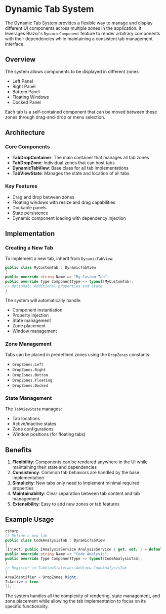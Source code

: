# Dynamic Tab System

The Dynamic Tab System provides a flexible way to manage and display different UI components across multiple zones in the application. It leverages Blazor's `DynamicComponent` feature to render arbitrary components with their dependencies while maintaining a consistent tab management interface.

## Overview

The system allows components to be displayed in different zones:
- Left Panel
- Right Panel
- Bottom Panel
- Floating Windows
- Docked Panel

Each tab is a self-contained component that can be moved between these zones through drag-and-drop or menu selection.

## Architecture

### Core Components

- **TabDropContainer**: The main container that manages all tab zones
- **TabDropZone**: Individual zones that can host tabs
- **DynamicTabView**: Base class for all tab implementations
- **TabViewState**: Manages the state and location of all tabs

### Key Features

- Drag and drop between zones
- Floating windows with resize and drag capabilities
- Dockable panels
- State persistence
- Dynamic component loading with dependency injection

## Implementation

### Creating a New Tab

To implement a new tab, inherit from `DynamicTabView`:
```csharp
public class MyCustomTab : DynamicTabView
{
public override string Name => "My Custom Tab";
public override Type ComponentType => typeof(MyCustomTab);
// Optional: Additional properties and state
}
```

The system will automatically handle:
- Component instantiation
- Property injection
- State management
- Zone placement
- Window management

### Zone Management

Tabs can be placed in predefined zones using the `DropZones` constants:
- `DropZones.Left`
- `DropZones.Right`
- `DropZones.Bottom`
- `DropZones.Floating`
- `DropZones.Docked`

### State Management

The `TabViewState` manages:
- Tab locations
- Active/inactive states
- Zone configurations
- Window positions (for floating tabs)

## Benefits

1. **Flexibility**: Components can be rendered anywhere in the UI while maintaining their state and dependencies
2. **Consistency**: Common tab behaviors are handled by the base implementation
3. **Simplicity**: New tabs only need to implement minimal required properties
4. **Maintainability**: Clear separation between tab content and tab management
5. **Extensibility**: Easy to add new zones or tab features

## Example Usage
```csharp
csharp
// Define a new tab
public class CodeAnalysisTab : DynamicTabView
{
[Inject] public IAnalysisService AnalysisService { get; set; } = default!;
public override string Name => "Code Analysis";
public override Type ComponentType => typeof(CodeAnalysisTab);
}
// Register in TabViewStatetabs.Add(new CodeAnalysisTab
{
AreaIdentifier = DropZones.Right,
IsActive = true
});
```
The system handles all the complexity of rendering, state management, and zone placement while allowing the tab implementation to focus on its specific functionality.